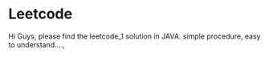 # Leetcode
Hi Guys,
please find the leetcode_1 solution in JAVA.
simple procedure, easy to understand....,
